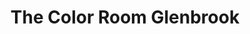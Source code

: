 ---
title: "The Color Room Glenbrook"
url: /glenbrook/the-color-room-glenbrook/
shop: hairdresser
---